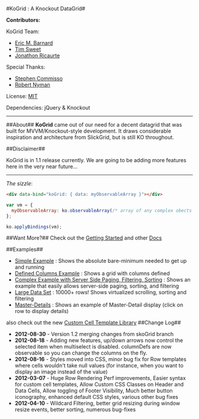 #KoGrid : A Knockout DataGrid#

__Contributors:__

KoGrid Team:
* [Eric M. Barnard](https://github.com/ericmbarnard/KoGrid) 
* [Tim Sweet](http://ornerydevelopment.blogspot.com/)
* [Jonathon Ricaurte](https://github.com/xcrico)

Special Thanks:
* [Stephen Commisso](https://github.com/gdscommisso/KoGrid)
* [Robert Nyman](http://www.robertnyman.com)

License: [MIT](http://www.opensource.org/licenses/mit-license.php)

Dependencies: jQuery & Knockout
***
##About##
__KoGrid__ came out of our need for a decent datagrid that was built for MVVM/Knockout-style development. It draws considerable inspiration and architecture from SlickGrid, but is still KO throughout.


##Disclaimer##

KoGrid is in 1.1 release currently. We are going to be adding more features here in the very near future...

***
_The sizzle_:

```html
<div data-bind="koGrid: { data: myObservableArray }"></div>
```
```javascript
var vm = {
  myObservableArray: ko.observableArray(/* array of any complex obects */)
};

ko.applyBindings(vm);
```

##Want More?##
Check out the [Getting Started](https://github.com/ericmbarnard/KoGrid/wiki/Getting-Started) and other [Docs](https://github.com/ericmbarnard/KoGrid/wiki)

##Examples##
* [Simple Example](http://ericmbarnard.github.com/KoGrid/examples/SimpleExample.html) : Shows the absolute bare-minimum needed to get up and running
* [Defined Columns Example](http://ericmbarnard.github.com/KoGrid/examples/DefinedColumns.html) : Shows a grid with columns defined
* [Complex Example with Server Side Paging, Filtering, Sorting](http://ericmbarnard.github.com/KoGrid/examples/Complex-Server-Side-Paging.html) : Shows an example that easily allows server-side paging, sorting, and filtering
* [Large Data Set](http://ericmbarnard.github.com/KoGrid/examples/LargeData.html) : 10000+ rows! Shows virtualized scrolling, sorting and filtering
* [Master-Details](http://ericmbarnard.github.com/KoGrid/examples/MasterDetails.html) : Shows an example of Master-Detail display (click on row to display details)

also check out the new [Custom Cell Template Library](https://github.com/ericmbarnard/KoGrid/wiki/Cell-Template-Library)
##Change Log##
* __2012-08-30__ - Version 1.2 merging changes from skoGrid branch
* __2012-08-18__ - Adding new features, up/down arrows now control the selected item when multiselect is disabled. columnDefs are now observable so you can change the columns on the fly.
* __2012-08-16__ - Styles moved into CSS, minor bug fix for Row templates where cells wouldn't take null values (for instance, when you want to display an image instead of the value)
* __2012-03-07__ - Huge Row Rendering Perf improvements, Easier syntax for custom cell templates,  Allow Custom CSS Classes on Header and Data Cells, Allow toggling of Footer Visibility, Much better button iconography, enhanced default CSS styles, various other bug fixes
* __2012-04-10__ - Wildcard Filtering, better grid resizing during window resize events, better sorting, numerous bug-fixes
